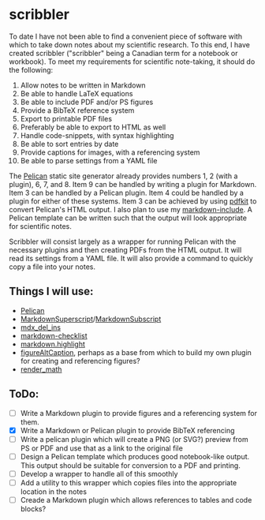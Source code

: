 # scribbler
To date I have not been able to find a convenient piece of software with which
to take down notes about my scientific research. To this end, I have created
scribbler ("scribbler" being a Canadian term for a notebook or workbook). To
meet my requirements for scientific note-taking, it should do the following:

1. Allow notes to be written in Markdown
2. Be able to handle LaTeX equations
3. Be able to include PDF and/or PS figures
4. Provide a BibTeX reference system
5. Export to printable PDF files
6. Preferably be able to export to HTML as well
7. Handle code-snippets, with syntax highlighting
8. Be able to sort entries by date
9. Provide captions for images, with a referencing system
1. Be able to parse settings from a YAML file

The [Pelican](http://blog.getpelican.com/) static site generator already
provides numbers 1, 2 (with a plugin), 6, 7, and 8. Item 9 can be handled
by writing a plugin for Markdown. Item 3 can be handled by a Pelican plugin.
Item 4 could be handled by a plugin for either of these systems. Item 3 can
be achieved by using [pdfkit](https://github.com/JazzCore/python-pdfkit) to
convert Pelican's HTML output. I also plan to use my
[markdown-include](https://github.com/cmacmackin/markdown-include). A Pelican
template can be written such that the output will look appropriate for
scientific notes.

Scribbler will consist largely as a wrapper for running Pelican with the
necessary plugins and then creating PDFs from the HTML output. It will read
its settings from a YAML file. It will
also provide a command to quickly copy a file into your notes.

## Things I will use:
- [Pelican](https://github.com/getpelican/pelican)
- [MarkdownSuperscript](https://pypi.python.org/pypi/MarkdownSuperscript)/[MarkdownSubscript](https://pypi.python.org/pypi/MarkdownSuperscript)
- [mdx_del_ins](https://pypi.python.org/pypi/mdx_del_ins)
- [markdown-checklist](https://github.com/FND/markdown-checklist)
- [markdown.highlight](https://github.com/ribalba/markdown.highlight)
- [figureAltCaption](https://github.com/jdittrich/figureAltCaption), perhaps as
  a base from which to build my own plugin for creating and referencing figures?
- [render_math](https://github.com/getpelican/pelican-plugins/tree/master/render_math)

## ToDo:
- [ ] Write a Markdown plugin to provide figures and a referencing system
      for them.
- [x] Write a Markdown or Pelican plugin to provide BibTeX referencing
- [ ] Write a pelican plugin which will create a PNG (or SVG?) preview from
      PS or PDF and use that as a link to the original file
- [ ] Design a Pelican template which produces good notebook-like output. This
      output should be suitable for conversion to a PDF and printing.
- [ ] Develop a wrapper to handle all of this smoothly
- [ ] Add a utility to this wrapper which copies files into the appropriate
      location in the notes
- [ ] Creade a Markdown plugin which allows references to tables and code
	  blocks?
